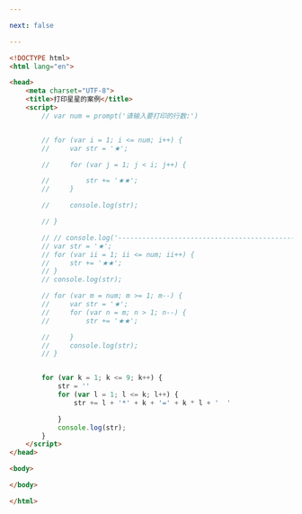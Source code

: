 ```yaml
---

next: false

---
```




<BlogInfo id="221" title="18.打印星星的案例" author="白日梦想猿" pv=0 read_times=0 pre_cost_time="0分54秒" category="js学习" tag_list="['js学习']" create_time="2020.08.04 11:36:52" update_time="2020.08.04 12:21:56" />

```html
<!DOCTYPE html>
<html lang="en">

<head>
    <meta charset="UTF-8">
    <title>打印星星的案例</title>
    <script>
        // var num = prompt('请输入要打印的行数:')


        // for (var i = 1; i <= num; i++) {
        //     var str = '★';

        //     for (var j = 1; j < i; j++) {

        //         str += '★★';
        //     }

        //     console.log(str);

        // }

        // // console.log('--------------------------------------------------------');
        // var str = '★';
        // for (var ii = 1; ii <= num; ii++) {
        //     str += '★★';
        // }
        // console.log(str);

        // for (var m = num; m >= 1; m--) {
        //     var str = '★';
        //     for (var n = m; n > 1; n--) {
        //         str += '★★';

        //     }
        //     console.log(str);
        // }


        for (var k = 1; k <= 9; k++) {
            str = ''
            for (var l = 1; l <= k; l++) {
                str += l + '*' + k + '=' + k * l + '  '

            }
            console.log(str);
        }
    </script>
</head>

<body>

</body>

</html>
```



<ActionBox />
